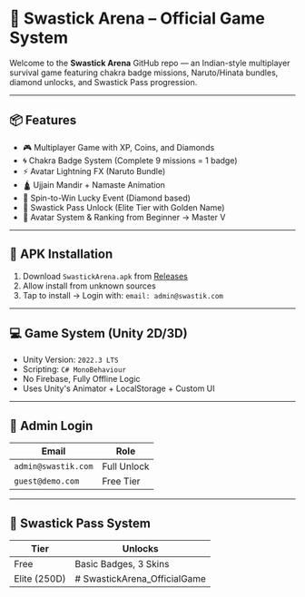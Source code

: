 # 🔱 Swastick Arena – Official Game System

Welcome to the **Swastick Arena** GitHub repo — an Indian-style multiplayer survival game featuring chakra badge missions, Naruto/Hinata bundles, diamond unlocks, and Swastick Pass progression.

---

## 📦 Features

- 🎮 Multiplayer Game with XP, Coins, and Diamonds
- 🌀 Chakra Badge System (Complete 9 missions = 1 badge)
- ⚡ Avatar Lightning FX (Naruto Bundle)
- 🛕 Ujjain Mandir + Namaste Animation
- 🎁 Spin-to-Win Lucky Event (Diamond based)
- 🎴 Swastick Pass Unlock (Elite Tier with Golden Name)
- 👤 Avatar System & Ranking from Beginner → Master V

---

## 📲 APK Installation

1. Download `SwastickArena.apk` from [Releases](https://github.com/YOUR_USERNAME/SwastickArena_OfficialGame/releases)
2. Allow install from unknown sources
3. Tap to install → Login with:
   ```email: admin@swastik.com```

---

## 💻 Game System (Unity 2D/3D)

- Unity Version: `2022.3 LTS`  
- Scripting: `C# MonoBehaviour`  
- No Firebase, Fully Offline Logic  
- Uses Unity's Animator + LocalStorage + Custom UI

---

## 👑 Admin Login

| Email                | Role         |
|----------------------|--------------|
| `admin@swastik.com`  | Full Unlock  |
| `guest@demo.com`     | Free Tier    |

---

## 🧙 Swastick Pass System

| Tier        | Unlocks                  |
|-------------|--------------------------|
| Free        | Basic Badges, 3 Skins    |
| Elite (250D)|# SwastickArena_OfficialGame
